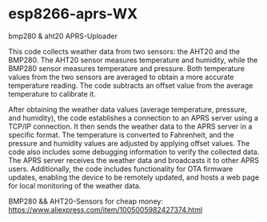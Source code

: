 # esp8266-aprs-WX
bmp280 &amp; aht20 APRS-Uploader

This code collects weather data from two sensors: the AHT20 and the BMP280. The AHT20 sensor measures temperature and humidity, while the BMP280 sensor measures temperature and pressure. Both temperature values from the two sensors are averaged to obtain a more accurate temperature reading. The code subtracts an offset value from the average temperature to calibrate it.

After obtaining the weather data values (average temperature, pressure, and humidity), the code establishes a connection to an APRS server using a TCP/IP connection. It then sends the weather data to the APRS server in a specific format. The temperature is converted to Fahrenheit, and the pressure and humidity values are adjusted by applying offset values. The code also includes some debugging information to verify the collected data. The APRS server receives the weather data and broadcasts it to other APRS users. Additionally, the code includes functionality for OTA firmware updates, enabling the device to be remotely updated, and hosts a web page for local monitoring of the weather data.

BMP280 && AHT20-Sensors for cheap money:
https://www.aliexpress.com/item/1005005982427374.html

